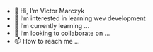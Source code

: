 - 👋 Hi, I’m Victor Marczyk
- 👀 I’m interested in learning wev development
- 🌱 I’m currently learning ...
- 💞️ I’m looking to collaborate on ...
- 📫 How to reach me ...

<!---
marczykv/marczykv is a ✨ special ✨ repository because its `README.md` (this file) appears on your GitHub profile.
You can click the Preview link to take a look at your changes.
--->
